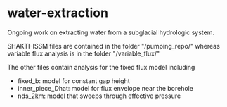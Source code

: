 # water-extraction
Ongoing work on extracting water from a subglacial hydrologic system. 

SHAKTI-ISSM files are contained in the folder "/pumping_repo/" whereas variable flux analysis is in the folder "/variable_flux/"

The other files contain analysis for the fixed flux model including
- fixed_b: model for constant gap height
- inner_piece_Dhat: model for flux envelope near the borehole
- nds_2km: model that sweeps through effective pressure

